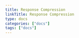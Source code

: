 ```yaml
---
title: Response Compression
linkTitle: Response Compression
type: docs
categories: ["docs"]
tags: ["docs"]
---
```

